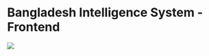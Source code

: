 # Bangladesh Intelligence System - Frontend

<img src="http://img.shields.io/liberapay/receives/arabhossain.svg?logo=liberapay">

